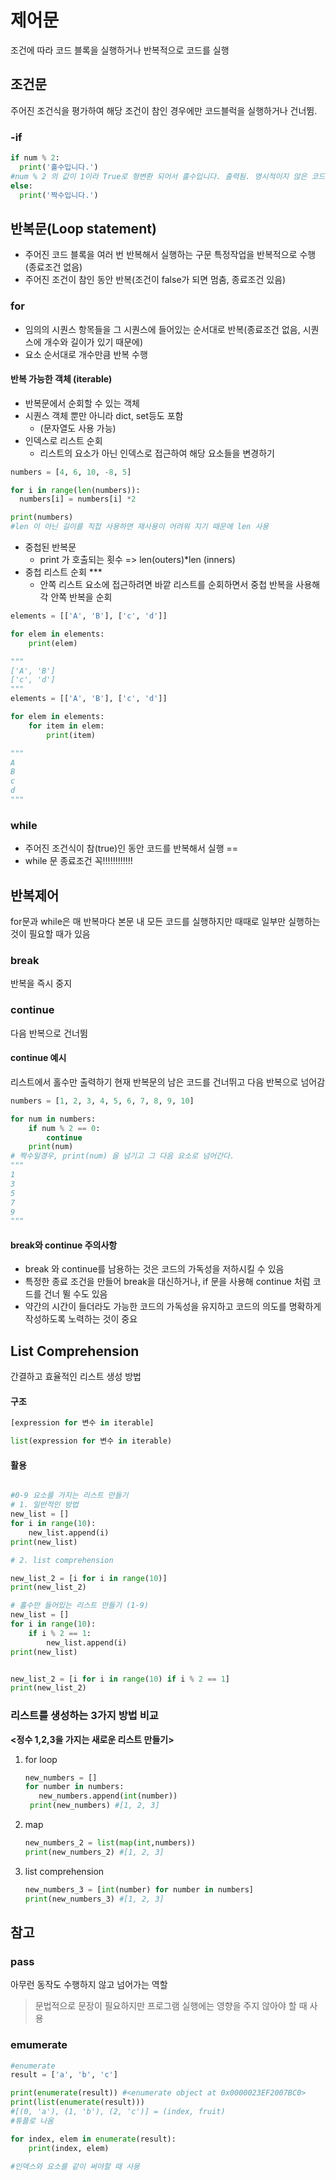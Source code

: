# 제어문
조건에 따라 코드 블록을 실행하거나 반복적으로 코드를 실행

## 조건문
주어진 조건식을 평가하여 해당 조건이 참인 경우에만 코드블럭을 실행하거나 건너뜀.

### -if

```python
if num % 2:
  print('홀수입니다.')
#num % 2 의 값이 1이라 True로 형변환 되어서 홀수입니다. 출력됨. 명시적이지 않은 코드
else:
  print('짝수입니다.')
```

## 반복문(Loop statement)

- 주어진 코드 블록을 여러 번 반복해서 실행하는 구문
특정작업을 반복적으로 수행(종료조건 없음)
- 주어진 조건이 참인 동안 반복(조건이 false가 되면 멈춤, 종료조건 있음)

### for
- 임의의 시퀀스 항목들을 그 시퀀스에 들어있는 순서대로 반복(종료조건 없음,
시퀀스에 개수와 길이가 있기 때문에)
- 요소 순서대로 개수만큼 반복 수행
#### 반복 가능한 객체 (iterable)
- 반복문에서 순회할 수 있는 객체
- 시퀀스 객체 뿐만 아니라 dict, set등도 포함
  - (문자열도 사용 가능)
- 인덱스로 리스트 순회
  - 리스트의 요소가 아닌 인덱스로 접근하여 해당 요소들을 변경하기
```python
numbers = [4, 6, 10, -8, 5]

for i in range(len(numbers)):
  numbers[i] = numbers[i] *2

print(numbers)
#len 이 아닌 길이를 직접 사용하면 재사용이 어려워 지기 때문에 len 사용
```
- 중첩된 반복문
  - print 가 호출되는 횟수 => len(outers)*len (inners)
- 중첩 리스트 순회 ***
  - 안쪽 리스트 요소에 접근하려면 바깥 리스트를 순회하면서 중첩 반복을 사용해 각 안쪽 반복을 순회
```python
elements = [['A', 'B'], ['c', 'd']]

for elem in elements:
    print(elem)

"""
['A', 'B']
['c', 'd']
"""
elements = [['A', 'B'], ['c', 'd']]

for elem in elements:
    for item in elem:
        print(item)

"""
A
B
c
d
"""
```

### while

- 주어진 조건식이 참(true)인 동안 코드를 반복해서 실행 == 
- while 문 종료조건 꼭!!!!!!!!!!!!

## 반복제어

for문과 while은 매 반복마다 본문 내 모든 코드를 실행하지만 때때로 일부만 실행하는 것이 필요할 때가 있음

### break
반복을 즉시 중지
### continue
다음 반복으로 건너뜀

#### continue 예시
리스트에서 홀수만 출력하기
현재 반복문의 남은 코드를 건너뛰고 다음 반복으로 넘어감
```python
numbers = [1, 2, 3, 4, 5, 6, 7, 8, 9, 10]

for num in numbers:
    if num % 2 == 0:
        continue
    print(num)
# 짝수일경우, print(num) 을 넘기고 그 다음 요소로 넘어간다.    
"""
1
3
5
7
9
"""
```
#### break와 continue 주의사항
- break 와 continue를 남용하는 것은 코드의 가독성을 저하시킬 수 있음
- 특정한 종료 조건을 만들어 break을 대신하거나,
if 문을 사용해 continue 처럼 코드를 건너 뛸 수도 있음
- 약간의 시간이 들더라도 가능한 코드의 가독성을 유지하고 코드의 의도를 명확하게 작성하도록 노력하는 것이 중요

## List Comprehension
간결하고 효율적인 리스트 생성 방법

#### 구조
```python
[expression for 변수 in iterable]

list(expression for 변수 in iterable)
```
#### 활용
```python

#0-9 요소를 가지는 리스트 만들기
# 1. 일반적인 방법
new_list = []
for i in range(10):
    new_list.append(i)
print(new_list)

# 2. list comprehension

new_list_2 = [i for i in range(10)]
print(new_list_2)

# 홀수만 들어있는 리스트 만들기 (1-9)
new_list = []
for i in range(10):
    if i % 2 == 1:
        new_list.append(i)
print(new_list)


new_list_2 = [i for i in range(10) if i % 2 == 1]
print(new_list_2)
```
### 리스트를 생성하는 3가지 방법 비교
**<정수 1,2,3을 가지는 새로운 리스트 만들기>**

1. for loop
   ```python
   new_numbers = []
   for number in numbers:
      new_numbers.append(int(number))
    print(new_numbers) #[1, 2, 3]
   ```
2. map
   ```python
   new_numbers_2 = list(map(int,numbers))
   print(new_numbers_2) #[1, 2, 3]
   ```

3. list comprehension
   ```python
   new_numbers_3 = [int(number) for number in numbers]
   print(new_numbers_3) #[1, 2, 3]
   ```



## 참고

### pass

아무런 동작도 수행하지 않고 넘어가는 역할

>문법적으로 문장이 필요하지만 프로그램 실행에는
영향을 주지 않아야 할 때 사용

### emumerate
```python
#enumerate
result = ['a', 'b', 'c']

print(enumerate(result)) #<enumerate object at 0x0000023EF2007BC0>
print(list(enumerate(result))) 
#[(0, 'a'), (1, 'b'), (2, 'c')] = (index, fruit)  
#튜플로 나옴

for index, elem in enumerate(result):
    print(index, elem)  

#인덱스와 요소를 같이 써야할 때 사용
```